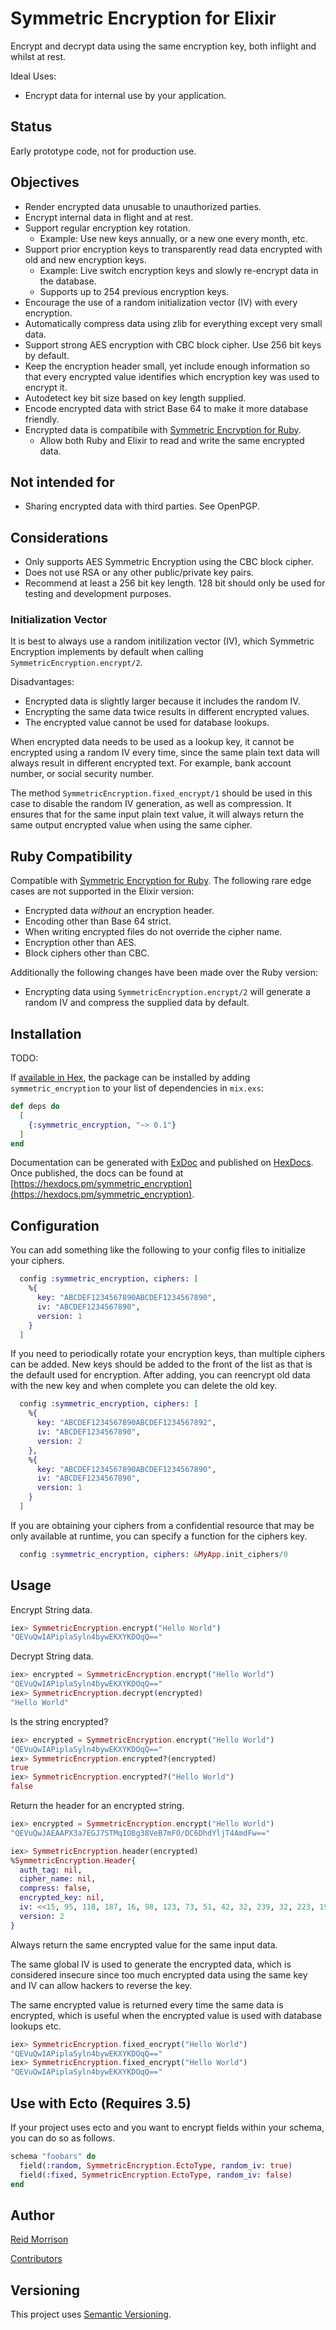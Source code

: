 # Symmetric Encryption for Elixir

Encrypt and decrypt data using the same encryption key, both inflight and whilst at rest.

Ideal Uses:
- Encrypt data for internal use by your application.

## Status

Early prototype code, not for production use.

## Objectives

- Render encrypted data unusable to unauthorized parties.
- Encrypt internal data in flight and at rest.
- Support regular encryption key rotation.
    - Example: Use new keys annually, or a new one every month, etc.
- Support prior encryption keys to transparently read data encrypted with old and new encryption keys.
    - Example: Live switch encryption keys and slowly re-encrypt data in the database.
    - Supports up to 254 previous encryption keys.
- Encourage the use of a random initialization vector (IV) with every encryption.
- Automatically compress data using zlib for everything except very small data.
- Support strong AES encryption with CBC block cipher. Use 256 bit keys by default.
- Keep the encryption header small, yet include enough information so that every encrypted value
    identifies which encryption key was used to encrypt it.  
- Autodetect key bit size based on key length supplied.
- Encode encrypted data with strict Base 64 to make it more database friendly.
- Encrypted data is compatibile with [Symmetric Encryption for Ruby](https://encryption.rocketjob.io).
    - Allow both Ruby and Elixir to read and write the same encrypted data. 

## Not intended for

- Sharing encrypted data with third parties. See OpenPGP.

## Considerations

- Only supports AES Symmetric Encryption using the CBC block cipher.
- Does not use RSA or any other public/private key pairs.
- Recommend at least a 256 bit key length. 
  128 bit should only be used for testing and development purposes.
  
### Initialization Vector

It is best to always use a random initilization vector (IV), which Symmetric Encryption implements
by default when calling `SymmetricEncryption.encrypt/2`.

Disadvantages:
- Encrypted data is slightly larger because it includes the random IV.
- Encrypting the same data twice results in different encrypted values.
- The encrypted value cannot be used for database lookups.

When encrypted data needs to be used as a lookup key, it cannot be encrypted using a random IV every time, since
the same plain text data will always result in different encrypted text.
For example, bank account number, or social security number. 
            
The method `SymmetricEncryption.fixed_encrypt/1` should be used in this case to disable the random IV generation, 
as well as compression.
It ensures that for the same input plain text value, it will always return the same output encrypted value when
using the same cipher.

## Ruby Compatibility

Compatible with [Symmetric Encryption for Ruby](https://encryption.rocketjob.io).
The following rare edge cases are not supported in the Elixir version:
- Encrypted data _without_ an encryption header.
- Encoding other than Base 64 strict.
- When writing encrypted files do not override the cipher name.
- Encryption other than AES. 
- Block ciphers other than CBC. 

Additionally the following changes have been made over the Ruby version:
- Encrypting data using `SymmetricEncryption.encrypt/2` will generate a random IV and compress the supplied data by default.

## Installation

TODO:

If [available in Hex](https://hex.pm/docs/publish), the package can be installed
by adding `symmetric_encryption` to your list of dependencies in `mix.exs`:

~~~elixir
def deps do
  [
    {:symmetric_encryption, "~> 0.1"}
  ]
end
~~~

Documentation can be generated with [ExDoc](https://github.com/elixir-lang/ex_doc)
and published on [HexDocs](https://hexdocs.pm). Once published, the docs can
be found at [https://hexdocs.pm/symmetric_encryption](https://hexdocs.pm/symmetric_encryption).

## Configuration

You can add something like the following to your config files to initialize your ciphers.

~~~elixir
  config :symmetric_encryption, ciphers: [
    %{
      key: "ABCDEF1234567890ABCDEF1234567890",
      iv: "ABCDEF1234567890",
      version: 1
    }
  ]
~~~

If you need to periodically rotate your encryption keys, than multiple ciphers can be added.  New keys
should be added to the front of the list as that is the default used for encryption.  After adding, you 
can reencrypt old data with the new key and when complete you can delete the old key.

~~~elixir
  config :symmetric_encryption, ciphers: [
    %{
      key: "ABCDEF1234567890ABCDEF1234567892",
      iv: "ABCDEF1234567890",
      version: 2
    },
    %{
      key: "ABCDEF1234567890ABCDEF1234567890",
      iv: "ABCDEF1234567890",
      version: 1
    }
  ]
~~~

If you are obtaining your ciphers from a confidential resource that may be only available at runtime,
you can specify a function for the ciphers key.

~~~elixir
  config :symmetric_encryption, ciphers: &MyApp.init_ciphers/0
~~~


## Usage

Encrypt String data.
~~~elixir
iex> SymmetricEncryption.encrypt("Hello World")
"QEVuQwIAPiplaSyln4bywEKXYKDOqQ=="
~~~

Decrypt String data.
~~~elixir
iex> encrypted = SymmetricEncryption.encrypt("Hello World")
"QEVuQwIAPiplaSyln4bywEKXYKDOqQ=="
iex> SymmetricEncryption.decrypt(encrypted)
"Hello World"
~~~

Is the string encrypted?
~~~elixir
iex> encrypted = SymmetricEncryption.encrypt("Hello World")
"QEVuQwIAPiplaSyln4bywEKXYKDOqQ=="
iex> SymmetricEncryption.encrypted?(encrypted)
true
iex> SymmetricEncryption.encrypted?("Hello World")
false
~~~

Return the header for an encrypted string.
~~~elixir
iex> encrypted = SymmetricEncryption.encrypt("Hello World")
"QEVuQwJAEAAPX3a7EGJ7STMqIO8g38VeB7mFO/DC6DhdYljT4AmdFw=="

iex> SymmetricEncryption.header(encrypted)
%SymmetricEncryption.Header{
  auth_tag: nil,
  cipher_name: nil,
  compress: false,
  encrypted_key: nil,
  iv: <<15, 95, 118, 187, 16, 98, 123, 73, 51, 42, 32, 239, 32, 223, 197, 94>>,
  version: 2
}
~~~

Always return the same encrypted value for the same input data.

The same global IV is used to generate the encrypted data, which is considered insecure since
too much encrypted data using the same key and IV can allow hackers to reverse the key.

The same encrypted value is returned every time the same data is encrypted, which is useful
when the encrypted value is used with database lookups etc.

~~~elixir
iex> SymmetricEncryption.fixed_encrypt("Hello World")
"QEVuQwIAPiplaSyln4bywEKXYKDOqQ=="
iex> SymmetricEncryption.fixed_encrypt("Hello World")
"QEVuQwIAPiplaSyln4bywEKXYKDOqQ=="
~~~

## Use with Ecto (Requires 3.5)

If your project uses ecto and you want to encrypt fields within your schema, you can do so as follows.
~~~elixir
schema "foobars" do
  field(:random, SymmetricEncryption.EctoType, random_iv: true)
  field(:fixed, SymmetricEncryption.EctoType, random_iv: false)
end
~~~

## Author

[Reid Morrison](https://github.com/reidmorrison)

[Contributors](https://github.com/reidmorrison/symmetric_encryption/graphs/contributors)

## Versioning

This project uses [Semantic Versioning](http://semver.org/).
